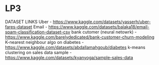 # LP3
DATASET LINKS
Uber - https://www.kaggle.com/datasets/yasserh/uber-fares-dataset
Email - https://www.kaggle.com/datasets/balaka18/email-spam-classification-dataset-csv
bank cutomer (neural netowrk) - https://www.kaggle.com/barelydedicated/bank-customer-churn-modeling
K-nearest neighbour algo on diabetes -  https://www.kaggle.com/datasets/abdallamahgoub/diabetes
k-means clustering on sales data sample -  https://www.kaggle.com/datasets/kyanyoga/sample-sales-data

